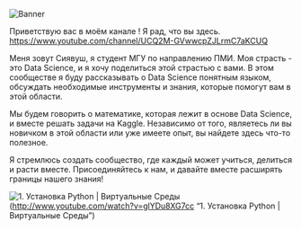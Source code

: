 ![Banner](https://github.com/siyovushchik1414/Youtube-Channel/assets/93854666/afbeec1e-ced8-4217-add8-64008eedbf7d)

Приветствую вас в моём канале ! Я рад, что вы здесь. https://www.youtube.com/channel/UCQ2M-GVwwcpZJLrmC7aKCUQ

Меня зовут Сиявуш, я студент МГУ по направлению ПМИ. Моя страсть - это Data Science, и я хочу поделиться этой страстью с вами. В этом сообществе я буду рассказывать о Data Science понятным языком, обсуждать необходимые инструменты и знания, которые помогут вам в этой области.

Мы будем говорить о математике, которая лежит в основе Data Science, и вместе решать задачи на Kaggle. Независимо от того, являетесь ли вы новичком в этой области или уже имеете опыт, вы найдете здесь что-то полезное.

Я стремлюсь создать сообщество, где каждый может учиться, делиться и расти вместе. Присоединяйтесь к нам, и давайте вместе расширять границы нашего знания!


![1. Установка Python | Виртуальные Среды](http://img.youtube.com/vi/glYDu8XG7cc/0.jpg)(http://www.youtube.com/watch?v=glYDu8XG7cc “1. Установка Python | Виртуальные Среды”)
